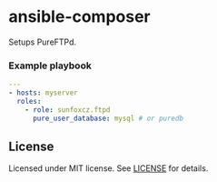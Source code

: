 # ansible-composer

Setups PureFTPd.

### Example playbook
```yaml
---
- hosts: myserver
  roles:
    - role: sunfoxcz.ftpd
      pure_user_database: mysql # or puredb
```

## License

Licensed under MIT license. See [LICENSE](LICENSE.md) for details.
